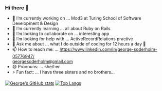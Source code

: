 ### Hi there 👋
- 🔭 I’m currently working on ... Mod3 at Turing School of Software Development & Design
- 🌱 I’m currently learning ... all about Ruby on Rails
- 👯 I’m looking to collaborate on ... interesting app
- 🤔 I’m looking for help with ... ActiveRecordRelations practive
- 💬 Ask me about ... what I do outside of coding for 12 hours a day 🤣
- 📫 How to reach me: ... 
        https://www.linkedin.com/in/george-soderholm-05776947/                                    
        georgesoderholm@gmail.com
- 😄 Pronouns: ... she/her
- ⚡ Fun fact: ... I have three sisters and no brothers... 
<!--
**GeorgieGirl24/GeorgieGirl24** is a ✨ _special_ ✨ repository because its `README.md` (this file) appears on your GitHub profile.

Here are some ideas to get you started:

- 🔭 I’m currently working on ...
- 🌱 I’m currently learning ...
- 👯 I’m looking to collaborate on ...
- 🤔 I’m looking for help with ...
- 💬 Ask me about ...
- 📫 How to reach me: ...
- 😄 Pronouns: ...
- ⚡ Fun fact: ...
-->
[![George's GitHub stats](https://github-readme-stats.vercel.app/api?username=GeorgieGirl24)](https://github.com/anuraghazra/github-readme-stats)
[![Top Langs](https://github-readme-stats.vercel.app/api/top-langs/?username=GeorgieGirl24&layout=compact)](https://github.com/anuraghazra/github-readme-stats)
